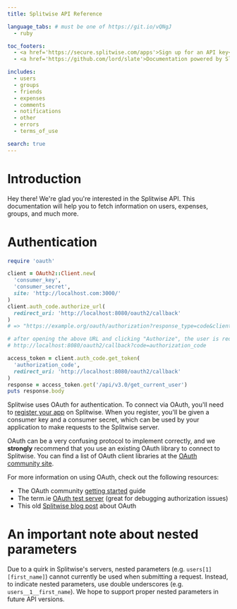 ```yaml
---
title: Splitwise API Reference

language_tabs: # must be one of https://git.io/vQNgJ
  - ruby

toc_footers:
  - <a href='https://secure.splitwise.com/apps'>Sign up for an API key</a>
  - <a href='https://github.com/lord/slate'>Documentation powered by Slate</a>

includes:
  - users
  - groups
  - friends
  - expenses
  - comments
  - notifications
  - other
  - errors
  - terms_of_use

search: true
---
```


# Introduction

Hey there! We're glad you're interested in the Splitwise API. This documentation will help you to fetch information on users, expenses, groups, and much more.

# Authentication

```ruby
require 'oauth'

client = OAuth2::Client.new(
  'consumer_key',
  'consumer_secret',
  site: 'http://localhost.com:3000/'
)
client.auth_code.authorize_url(
  redirect_uri: 'http://localhost:8080/oauth2/callback'
)
# => "https://example.org/oauth/authorization?response_type=code&client_id=consumer_key&redirect_uri=http://localhost:8080/oauth2/callback"

# after opening the above URL and clicking "Authorize", the user is redirected to:
# http://localhost:8080/oauth2/callback?code=authorization_code

access_token = client.auth_code.get_token(
  'authorization_code',
  redirect_uri: 'http://localhost:8080/oauth2/callback'
)
response = access_token.get('/api/v3.0/get_current_user')
puts response.body
```

Splitwise uses OAuth for authentication. To connect via OAuth, you'll need to [register your app](https://secure.splitwise.com/apps) on Splitwise. When you register, you'll be given a consumer key and a consumer secret, which can be used by your application to make requests to the Splitwise server.

<aside class="notice">
  OAuth can be a very confusing protocol to implement correctly, and we <strong>strongly</strong> recommend that you use an existing OAuth library to connect to Splitwise. You can find a list of OAuth client libraries at the <a href="https://oauth.net/code/#client-libraries">OAuth community site</a>.
</aside>

For more information on using OAuth, check out the following resources:

- The OAuth community [getting started](http://oauth.net/documentation/getting-started/) guide
- The term.ie [OAuth test server](http://term.ie/oauth/example/) (great for debugging authorization issues)
- This old [Splitwise blog post](https://blog.splitwise.com/2013/07/15/setting-up-oauth-for-the-splitwise-api/) about OAuth

# An important note about nested parameters

Due to a quirk in Splitwise's servers, nested parameters (e.g. `users[1][first_name]`) cannot currently be used when submitting a request. Instead, to indicate nested parameters, use double underscores (e.g. `users__1__first_name`). We hope to support proper nested parameters in future API versions.

